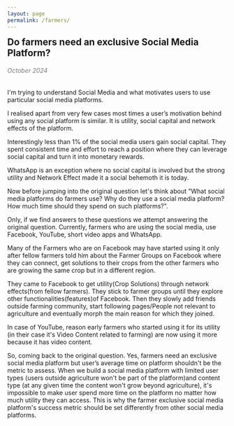 ```yaml
---
layout: page
permalink: /farmers/
---
```

<h2 style="margin: 0;">Do farmers need an exclusive Social Media Platform?</h2><dr>
<h6 style="color: #7D7D7D;" >October 2024</h6><dr>
I'm trying to understand Social Media and what motivates users to use particular social media platforms.

I realised apart from very few cases most times a user’s motivation behind using any social platform is similar. It is utility, social capital and network effects of the platform.

Interestingly less than 1% of the social media users gain social capital. They spent consistent time and effort to reach a position where they can leverage social capital and turn it into monetary rewards.

WhatsApp is an exception where no social capital is involved but the strong utility and Network Effect made it a social behemoth it is today.

Now before jumping into the original question let's think about "What social media platforms do farmers use? Why do they use a social media platform? How much time should they spend on such platforms?".

Only, if we find answers to these questions we attempt answering the original question. Currently, farmers who are using the social media, use Facebook, YouTube, short video apps and WhatsApp.

Many of the Farmers who are on Facebook may have started using it only after fellow farmers told him about the Farmer Groups on Facebook where they can connect, get solutions to their crops from the other farmers who are growing the same crop but in a different region.

They came to Facebook to get utility(Crop Solutions) through network effects(from fellow farmers). They stick to farmer groups until they explore other functionalities(features)of Facebook. Then they slowly add friends outside farming community, start following pages/People not relevant to agriculture and eventually morph the main reason for which they joined.

In case of YouTube, reason early farmers who started using it for its utility (in their case it's Video Content related to farming) are now using it more because it has video content.

So, coming back to the original question. Yes, farmers need an exclusive social media platform but user’s average time on platform shouldn't be the metric to assess. When we build a social media platform with limited user types (users outside agriculture won't be part of the platform)and content type (at any given time the content won't grow beyond agriculture), it's impossible to make user spend more time on the platform no matter how much utility they can access. This is why the farmer exclusive social media platform's success metric should be set differently from other social media platforms.
